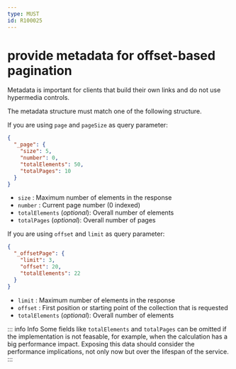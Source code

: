 ```yaml
---
type: MUST
id: R100025
---
```


# provide metadata for offset-based pagination

Metadata is important for clients that build their own links and do not use hypermedia controls.

The metadata structure must match one of the following structure.

If you are using `page` and `pageSize` as query parameter:

```json
{
  "_page": {
    "size": 5,
    "number": 0,
    "totalElements": 50,
    "totalPages": 10
  }
}
```

- `size` : Maximum number of elements in the response
- `number` : Current page number (0 indexed)
- `totalElements` (_optional_): Overall number of elements
- `totalPages` (_optional_): Overall number of pages

If you are using `offset` and `limit` as query parameter:

```json
{
  "_offsetPage": {
    "limit": 3,
    "offset": 20,
    "totalElements": 22
  }
}
```

- `limit` : Maximum number of elements in the response
- `offset` : First position or starting point of the collection that is requested
- `totalElements` (_optional_): Overall number of elements

::: info Info
Some fields like `totalElements` and `totalPages` can be omitted if the implementation is not feasable, for example, when the calculation has a big performance impact.
Exposing this data should consider the performance implications, not only now but over the lifespan of the service.
:::
